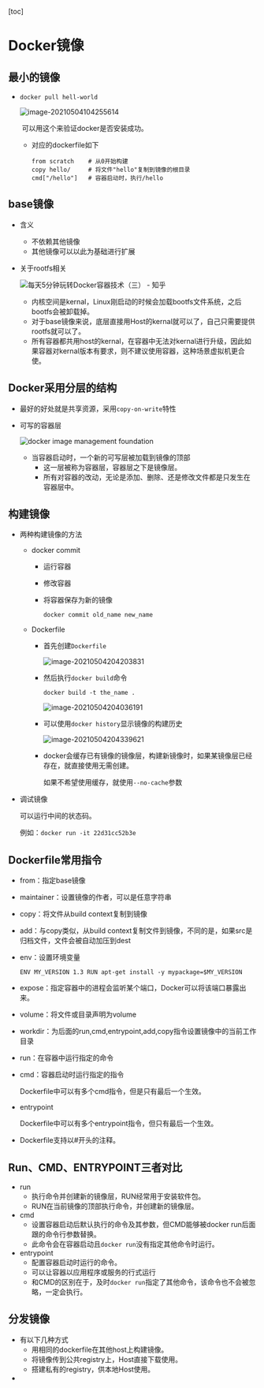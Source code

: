 [toc]

# Docker镜像

## 最小的镜像

- `docker pull hell-world`

  ![image-20210504104255614](https://raw.githubusercontent.com/KingdeGuo/myPictureBed/main/img_upload202105/04/104256-529683.png)

  ​	可以用这个来验证docker是否安装成功。

  - 对应的dockerfile如下

    ```docker
    from scratch    # 从0开始构建
    copy hello/     # 将文件"hello"复制到镜像的根目录
    cmd["/hello"]   # 容器启动时，执行/hello
    ```


## base镜像

- 含义

  - 不依赖其他镜像
  - 其他镜像可以以此为基础进行扩展

- 关于rootfs相关

  ![每天5分钟玩转Docker容器技术（三） - 知乎](https://pic2.zhimg.com/80/v2-e7bf9fbb488309f38864cac909a022a5_1440w.jpg)
  - 内核空间是kernal，Linux刚启动的时候会加载bootfs文件系统，之后bootfs会被卸载掉。
  - 对于base镜像来说，底层直接用Host的kernal就可以了，自己只需要提供rootfs就可以了。
  - 所有容器都共用host的kernal，在容器中无法对kernal进行升级，因此如果容器对kernal版本有要求，则不建议使用容器，这种场景虚拟机更合使。



## Docker采用分层的结构

- 最好的好处就是共享资源，采用`copy-on-write`特性

- 可写的容器层

  ![docker image management foundation](https://www.fatalerrors.org/images/blog/692bc9846ec5c0514b4e73c26bd7f319.jpg)

  - 当容器启动时，一个新的可写层被加载到镜像的顶部
    - 这一层被称为容器层，容器层之下是镜像层。
    - 所有对容器的改动，无论是添加、删除、还是修改文件都是只发生在容器层中。

## 构建镜像

- 两种构建镜像的方法

  - docker commit

    - 运行容器

    - 修改容器

    - 将容器保存为新的镜像

      `docker commit old_name new_name`

  - Dockerfile

    - 首先创建`Dockerfile`

      ![image-20210504204203831](https://raw.githubusercontent.com/KingdeGuo/myPictureBed/main/img_upload202105/04/204204-397109.png)

    - 然后执行`docker build`命令

      ```
      docker build -t the_name .
      ```

      ![image-20210504204036191](https://raw.githubusercontent.com/KingdeGuo/myPictureBed/main/img_upload202105/04/204047-539848.png)

    - 可以使用`docker history`显示镜像的构建历史

      ![image-20210504204339621](https://raw.githubusercontent.com/KingdeGuo/myPictureBed/main/img_upload202105/04/204341-542300.png)

    - docker会缓存已有镜像的镜像层，构建新镜像时，如果某镜像层已经存在，就直接使用无需创建。

      如果不希望使用缓存，就使用`--no-cache`参数

- 调试镜像

  可以运行中间的状态码。

  例如：`docker run -it 22d31cc52b3e`



## Dockerfile常用指令

- from：指定base镜像

- maintainer：设置镜像的作者，可以是任意字符串

- copy：将文件从build context复制到镜像

- add：与copy类似，从build context复制文件到镜像，不同的是，如果src是归档文件，文件会被自动加压到dest

- env：设置环境变量

  `ENV MY_VERSION 1.3 RUN apt-get install -y mypackage=$MY_VERSION`

- expose：指定容器中的进程会监听某个端口，Docker可以将该端口暴露出来。

- volume：将文件或目录声明为volume

- workdir：为后面的run,cmd,entrypoint,add,copy指令设置镜像中的当前工作目录

- run：在容器中运行指定的命令

- cmd：容器启动时运行指定的指令

  Dockerfile中可以有多个cmd指令，但是只有最后一个生效。

- entrypoint

  Dockerfile中可以有多个entrypoint指令，但只有最后一个生效。

- Dockerfile支持以#开头的注释。



## Run、CMD、ENTRYPOINT三者对比

- run
  - 执行命令并创建新的镜像层，RUN经常用于安装软件包。
  - RUN在当前镜像的顶部执行命令，并创建新的镜像层。
- cmd
  - 设置容器启动后默认执行的命令及其参数，但CMD能够被docker run后面跟的命令行参数替换。
  - 此命令会在容器启动且`docker run`没有指定其他命令时运行。
- entrypoint
  - 配置容器启动时运行的命令。
  - 可以让容器以应用程序或服务的行式运行
  - 和CMD的区别在于，及时`docker run`指定了其他命令，该命令也不会被忽略，一定会执行。

## 分发镜像

- 有以下几种方式
  - 用相同的dockerfile在其他host上构建镜像。
  - 将镜像传到公共registry上，Host直接下载使用。
  - 搭建私有的registry，供本地Host使用。
- 